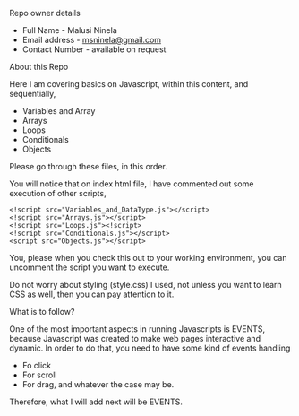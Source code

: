 Repo owner details
- Full Name - Malusi Ninela
- Email address - msninela@gmail.com
- Contact Number - available on request

About this Repo

Here I am covering basics on Javascript, within this content, and sequentially,

- Variables and Array
- Arrays
- Loops
- Conditionals
- Objects

Please go through these files, in this order.

You will notice that on index html file, I have commented out some execution of other scripts,

    <!script src="Variables_and_DataType.js"></script>
    <!script src="Arrays.js"></script>
    <!script src="Loops.js"><!script>
    <!script src="Conditionals.js"></script>
    <script src="Objects.js"></script>
	
You, please when you check this out to your working environment, you can uncomment the script you want to execute.

Do not worry about styling (style.css) I used, not unless you want to learn CSS as well, then you can pay attention to it.

What is to follow?

One of the most important aspects in running Javascripts is EVENTS, because Javascript was created
to make web pages interactive and dynamic. In order to do that, you need to have some kind of events handling
- Fo click
- For scroll
- For drag, and whatever the case may be. 

Therefore, what I will add next will be EVENTS. 
